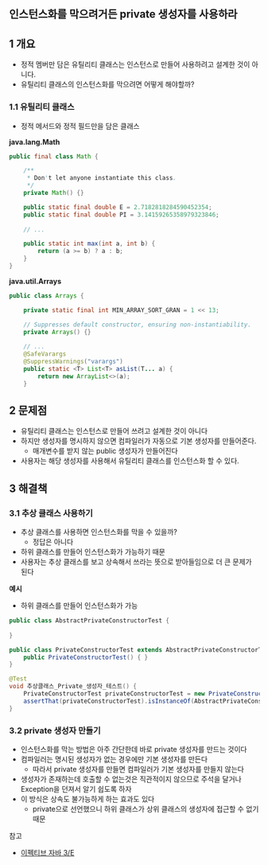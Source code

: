## 인스턴스화를 막으려거든 private 생성자를 사용하라



## 1 개요

* 정적 멤버만 담은 유틸리티 클래스는 인스턴스로 만들어 사용하려고 설계한 것이 아니다.
* 유틸리티 클래스의 인스턴스화를 막으려면 어떻게 해야할까?



### 1.1 **유틸리티 클래스**

* 정적 메서드와 정적 필드만을 담은 클래스

**java.lang.Math**

```java
public final class Math {

    /**
     * Don't let anyone instantiate this class.
     */
    private Math() {}

    public static final double E = 2.7182818284590452354;
    public static final double PI = 3.14159265358979323846;
    
    // ...

    public static int max(int a, int b) {
        return (a >= b) ? a : b;
    }
}
```

**java.util.Arrays**

```java
public class Arrays {

    private static final int MIN_ARRAY_SORT_GRAN = 1 << 13;

    // Suppresses default constructor, ensuring non-instantiability.
    private Arrays() {}
    
    // ...
    @SafeVarargs
    @SuppressWarnings("varargs")
    public static <T> List<T> asList(T... a) {
        return new ArrayList<>(a);
    }
```



## 2 문제점

* 유틸리티 클래스는 인스턴스로 만들어 쓰려고 설계한 것이 아니다
* 하지만 생성자를 명시하지 않으면 컴파일러가 자동으로 기본 생성자를 만들어준다.
  * 매개변수를 받지 않는 public 생성자가 만들어진다
* 사용자는 해당 생성자를 사용해서 유틸리티 클래스를 인스턴스화 할 수 있다.



## 3 해결책



### 3.1 추상 클래스 사용하기

* 추상 클래스를 사용하면 인스턴스화를 막을 수 있을까?
  * 정답은 아니다
* 하위 클래스를 만들어 인스턴스화가 가능하기 때문
* 사용자는 추상 클래스를 보고 상속해서 쓰라는 뜻으로 받아들임으로 더 큰 문제가 된다



**예시**

* 하위 클래스를 만들어 인스턴스화가 가능

```java
public class AbstractPrivateConstructorTest {
    
}

public class PrivateConstructorTest extends AbstractPrivateConstructorTest {
    public PrivateConstructorTest() { }
}

@Test
void 추상클래스_Private_생성자_테스트() {
    PrivateConstructorTest privateConstructorTest = new PrivateConstructorTest();
    assertThat(privateConstructorTest).isInstanceOf(AbstractPrivateConstructorTest.class);
}
```



### 3.2 private 생성자 만들기

* 인스턴스화를 막는 방법은 아주 간단한데 바로 private 생성자를 만드는 것이다
* 컴파일러는 명시된 생성자가 없는 경우에만 기본 생성자를 만든다
  * 따라서 private 생성자를 만들면 컴파일러가 기본 생성자를 만들지 않는다
* 생성자가 존재하는데 호출할 수 없는것은 직관적이지 않으므로 주석을 달거나 Exception을 던져서 알기 쉽도록 하자
* 이 방식은 상속도 불가능하게 하는 효과도 있다
  * private으로 선언했으니 하위 클래스가 상위 클래스의 생성자에 접근할 수 없기 때문



참고

* [이펙티브 자바 3/E](http://www.kyobobook.co.kr/product/detailViewKor.laf?mallGb=KOR&ejkGb=KOR&barcode=9788966262281)
